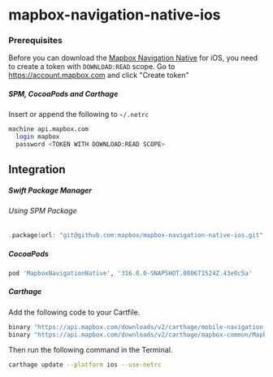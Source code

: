 # mapbox-navigation-native-ios

### Prerequisites

Before you can download the [Mapbox Navigation Native](https://github.com/mapbox/mapbox-navigation-native) for iOS, you need to create a token with `DOWNLOAD:READ` scope.
Go to https://account.mapbox.com and click "Create token"

##### SPM, CocoaPods and Carthage
Insert or append the following to `~/.netrc`

```bash
machine api.mapbox.com
  login mapbox
  password <TOKEN WITH DOWNLOAD:READ SCOPE>
```

## Integration

##### Swift Package Manager

###### Using SPM Package

```swift
.package(url: "git@github.com:mapbox/mapbox-navigation-native-ios.git", from: "316.0.0-SNAPSHOT.0806T1524Z.43e0c5a"),
```

##### CocoaPods

```ruby
pod 'MapboxNavigationNative', '316.0.0-SNAPSHOT.0806T1524Z.43e0c5a'
```

##### Carthage

Add the following code to your Cartfile.

```bash
binary "https://api.mapbox.com/downloads/v2/carthage/mobile-navigation-native/MapboxNavigationNative.json" == 316.0.0-SNAPSHOT.0806T1524Z.43e0c5a
binary "https://api.mapbox.com/downloads/v2/carthage/mapbox-common/MapboxCommon-ios.json" == 24.6.0-rc.1
```

Then run the following command in the Terminal.
```bash
carthage update --platform ios --use-netrc
```
